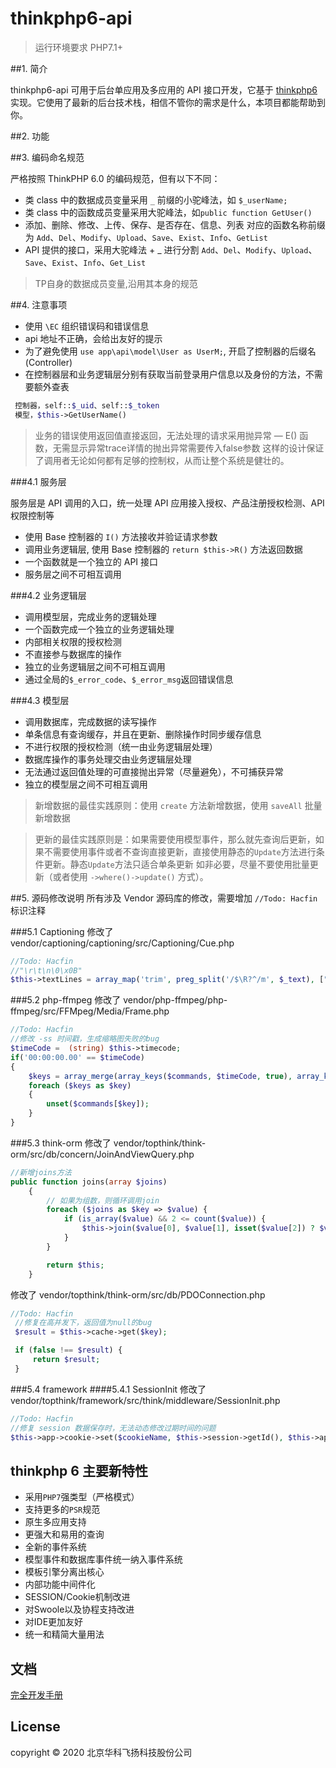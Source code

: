 # thinkphp6-api

> 运行环境要求 PHP7.1+

##1. 简介

thinkphp6-api 可用于后台单应用及多应用的 API 接口开发，它基于 [thinkphp6](https://github.com/top-think/think)实现。它使用了最新的后台技术栈，相信不管你的需求是什么，本项目都能帮助到你。

##2. 功能

##3. 编码命名规范

严格按照 ThinkPHP 6.0 的编码规范，但有以下不同：
- 类 class 中的数据成员变量采用 `_` 前缀的小驼峰法，如 `$_userName;` 
- 类 class 中的函数成员变量采用大驼峰法，如`public function GetUser()`
- 添加、删除、修改、上传、保存、是否存在、信息、列表 对应的函数名称前缀为
 `Add`、`Del`、`Modify`、`Upload`、`Save`、`Exist`、`Info`、`GetList`
- API 提供的接口，采用大驼峰法 + _ 进行分割
 `Add`、`Del`、`Modify`、`Upload`、`Save`、`Exist`、`Info`、`Get_List`

> TP自身的数据成员变量,沿用其本身的规范

##4. 注意事项
 
 - 使用 `\EC` 组织错误码和错误信息
 - api 地址不正确，会给出友好的提示
 - 为了避免使用 `use app\api\model\User as UserM;`, 开启了控制器的后缀名(Controller)
 - 在控制器层和业务逻辑层分别有获取当前登录用户信息以及身份的方法，不需要额外查表
 
 ```php
  控制器，self::$_uid、self::$_token
  模型，$this->GetUserName()
 ```
 
 > 业务的错误使用返回值直接返回，无法处理的请求采用抛异常 — E() 函数，无需显示异常trace详情的抛出异常需要传入false参数
 这样的设计保证了调用者无论如何都有足够的控制权，从而让整个系统是健壮的。

###4.1 服务层

服务层是 API 调用的入口，统一处理 API 应用接入授权、产品注册授权检测、API 权限控制等

- 使用 Base 控制器的 `I()` 方法接收并验证请求参数
- 调用业务逻辑层, 使用 Base 控制器的 `return $this->R()` 方法返回数据
- 一个函数就是一个独立的 API 接口
- 服务层之间不可相互调用

###4.2 业务逻辑层

- 调用模型层，完成业务的逻辑处理
- 一个函数完成一个独立的业务逻辑处理
- 内部相关权限的授权检测
- 不直接参与数据库的操作
- 独立的业务逻辑层之间不可相互调用
- 通过全局的`$_error_code`、`$_error_msg`返回错误信息

###4.3 模型层

- 调用数据库，完成数据的读写操作
- 单条信息有查询缓存，并且在更新、删除操作时同步缓存信息
- 不进行权限的授权检测（统一由业务逻辑层处理）
- 数据库操作的事务处理交由业务逻辑层处理
- 无法通过返回值处理的可直接抛出异常（尽量避免），不可捕获异常
- 独立的模型层之间不可相互调用

> 新增数据的最佳实践原则：使用 `create` 方法新增数据，使用 `saveAll` 批量新增数据

> 更新的最佳实践原则是：如果需要使用模型事件，那么就先查询后更新，如果不需要使用事件或者不查询直接更新，直接使用静态的`Update`方法进行条件更新。静态`Update`方法只适合单条更新
> 如非必要，尽量不要使用批量更新（或者使用 `->where()->update()` 方式）。

##5. 源码修改说明
所有涉及 Vendor 源码库的修改，需要增加 `//Todo: Hacfin` 标识注释

###5.1 Captioning
修改了 vendor/captioning/captioning/src/Captioning/Cue.php
```php
//Todo: Hacfin
//"\r\t\n\0\x0B"
$this->textLines = array_map('trim', preg_split('/$\R?^/m', $_text), ["\r\t\n\0\x0B"]);
```

###5.2 php-ffmpeg 
修改了 vendor/php-ffmpeg/php-ffmpeg/src/FFMpeg/Media/Frame.php
```php
//Todo: Hacfin
//修改 -ss 时间戳，生成缩略图失败的bug
$timeCode =  (string) $this->timecode;
if('00:00:00.00' == $timeCode)
{
    $keys = array_merge(array_keys($commands, $timeCode, true), array_keys($commands, '-ss', true));
    foreach ($keys as $key)
    {
        unset($commands[$key]);
    }
}
```

###5.3 think-orm
修改了 vendor/topthink/think-orm/src/db/concern/JoinAndViewQuery.php
```php
//新增joins方法
public function joins(array $joins)
    {
        // 如果为组数，则循环调用join
        foreach ($joins as $key => $value) {
            if (is_array($value) && 2 <= count($value)) {
                $this->join($value[0], $value[1], isset($value[2]) ? $value[2] : 'INNER');
            }
        }

        return $this;
    }
```

修改了 vendor/topthink/think-orm/src/db/PDOConnection.php
```php
//Todo: Hacfin
 //修复在高并发下，返回值为null的bug
 $result = $this->cache->get($key);

 if (false !== $result) {
     return $result;
 }
```

###5.4 framework
####5.4.1 SessionInit
修改了 vendor/topthink/framework/src/think/middleware/SessionInit.php
```php
//Todo: Hacfin
//修复 session 数据保存时，无法动态修改过期时间的问题
$this->app->cookie->set($cookieName, $this->session->getId(), $this->app->config->get('cookie.expire'));
```

## thinkphp 6 主要新特性

* 采用`PHP7`强类型（严格模式）
* 支持更多的`PSR`规范
* 原生多应用支持
* 更强大和易用的查询
* 全新的事件系统
* 模型事件和数据库事件统一纳入事件系统
* 模板引擎分离出核心
* 内部功能中间件化
* SESSION/Cookie机制改进
* 对Swoole以及协程支持改进
* 对IDE更加友好
* 统一和精简大量用法

## 文档

[完全开发手册](https://www.kancloud.cn/manual/thinkphp6_0/content)

## License

copyright © 2020 北京华科飞扬科技股份公司